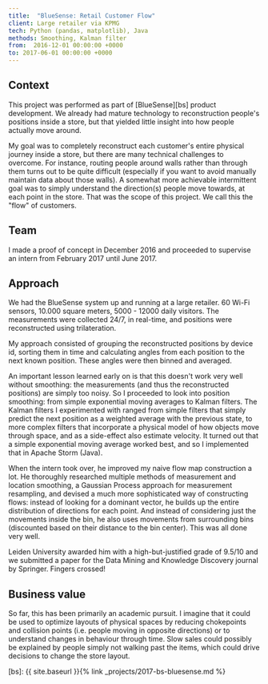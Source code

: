 ```yaml
---
title:  "BlueSense: Retail Customer Flow"
client: Large retailer via KPMG
tech: Python (pandas, matplotlib), Java
methods: Smoothing, Kalman filter
from:  2016-12-01 00:00:00 +0000
to: 2017-06-01 00:00:00 +0000
---
```


## Context
This project was performed as part of [BlueSense][bs] product development. We already had mature technology to reconstruction people's positions inside a store, but that yielded little insight into how people actually move around.

My goal was to completely reconstruct each customer's entire physical journey inside a store, but there are many technical challenges to overcome. For instance, routing people around walls rather than through them turns out to be quite difficult (especially if you want to avoid manually maintain data about those walls). A somewhat more achievable intermittent goal was to simply understand the direction(s) people move towards, at each point in the store. That was the scope of this project. We call this the "flow" of customers.

## Team
I made a proof of concept in December 2016 and proceeded to supervise an intern from February 2017 until June 2017.

## Approach
We had the BlueSense system up and running at a large retailer. 60 Wi-Fi sensors, 10.000 square meters, 5000 - 12000 daily visitors. The measurements were collected 24/7, in real-time, and positions were reconstructed using trilateration.

My approach consisted of grouping the reconstructed positions by device id, sorting them in time and calculating angles from each position to the next known position. These angles were then binned and averaged.

An important lesson learned early on is that this doesn't work very well without smoothing: the measurements (and thus the reconstructed positions) are simply too noisy. So I proceeded to look into position smoothing: from simple exponential moving averages to Kalman filters. The Kalman filters I experimented with ranged from simple filters that simply predict the next position as a weighted average with the previous state, to more complex filters that incorporate a physical model of how objects move through space, and as a side-effect also estimate velocity. It turned out that a simple exponential moving average worked best, and so I implemented that in Apache Storm (Java).

When the intern took over, he improved my naive flow map construction a lot. He thoroughly researched multiple methods of measurement and location smoothing, a Gaussian Process approach for measurement resampling, and devised a much more sophisticated way of constructing flows: instead of looking for a dominant vector, he builds up the entire distribution of directions for each point. And instead of considering just the movements inside the bin, he also uses movements from surrounding bins (discounted based on their distance to the bin center). This was all done very well.

Leiden University awarded him with a high-but-justified grade of 9.5/10 and we submitted a paper for the Data Mining and Knowledge Discovery journal by Springer. Fingers crossed!

## Business value
So far, this has been primarily an academic pursuit. I imagine that it could be used to optimize layouts of physical spaces by reducing chokepoints and collision points (i.e. people moving in opposite directions) or to understand changes in behaviour through time. Slow sales could possibly be explained by people simply not walking past the items, which could drive decisions to change the store layout.

[bs]: {{ site.baseurl }}{% link _projects/2017-bs-bluesense.md %}
